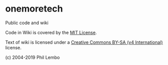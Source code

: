 # onemoretech
Public code and wiki

Code in Wiki is covered by the [MIT License](https://mit-license.org/).

Text of wiki is licensed under a [Creative Commons BY-SA (v4 International)](https://creativecommons.org/licenses/by-sa/4.0/legalcode) license.

(c) 2004-2019 Phil Lembo
